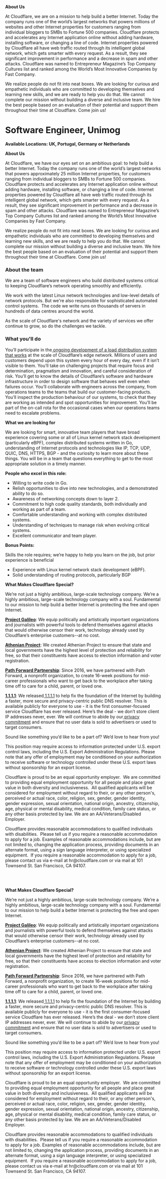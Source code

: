 <div class="content-intro">
	<div><strong>About Us</strong></div>
	<div>
		<p>At Cloudflare, we are on a mission to help build a better Internet. Today the company runs one of the world’s largest networks that powers millions of websites and other Internet properties for customers ranging from individual bloggers to SMBs to Fortune 500 companies. Cloudflare protects and accelerates any Internet application online without adding hardware, installing software, or changing a line of code. Internet properties powered by Cloudflare all have web traffic routed through its intelligent global network, which gets smarter with every request. As a result, they see significant improvement in performance and a decrease in spam and other attacks. Cloudflare was named to Entrepreneur Magazine’s Top Company Cultures list and ranked among the World’s Most Innovative Companies by Fast Company.&nbsp;</p>
		<p><span style="font-weight: 400;">We realize people do not fit into neat boxes. We are looking for curious and empathetic individuals who are committed to developing themselves and learning new skills, and we are ready to help you do that. We cannot complete our mission without building a diverse and inclusive team. We hire the best people based on an evaluation of their potential and support them throughout their time at Cloudflare. Come join us!&nbsp;</span></p>
	</div>
</div>
<h1><strong>Software Engineer, Unimog</strong></h1>
<p><strong>Available Locations: UK, Portugal, Germany or Netherlands</strong></p>
<p><strong>About Us</strong></p>
<p>At Cloudflare, we have our eyes set on an ambitious goal: to help build a better Internet. Today the company runs one of the world’s largest networks that powers approximately 25 million Internet properties, for customers ranging from individual bloggers to SMBs to Fortune 500 companies. Cloudflare protects and accelerates any Internet application online without adding hardware, installing software, or changing a line of code. Internet properties powered by Cloudflare all have web traffic routed through its intelligent global network, which gets smarter with every request. As a result, they see significant improvement in performance and a decrease in spam and other attacks. Cloudflare was named to Entrepreneur Magazine’s Top Company Cultures list and ranked among the World’s Most Innovative Companies by Fast Company.&nbsp;</p>
<p>We realize people do not fit into neat boxes. We are looking for curious and empathetic individuals who are committed to developing themselves and learning new skills, and we are ready to help you do that. We cannot complete our mission without building a diverse and inclusive team. We hire the best people based on an evaluation of their potential and support them throughout their time at Cloudflare. Come join us!&nbsp;</p>
<h3>About the team</h3>
<p>We are a team of software engineers who build distributed systems critical to keeping Cloudflare’s network operating smoothly and efficiently.</p>
<p>We work with the latest Linux network technologies and low-level details of network protocols. But we're also responsible for sophisticated automated control systems.&nbsp; The code we write runs on thousands of servers in hundreds of data centres around the world.</p>
<p>As the scale of Cloudflare's network and the variety of services we offer continue to grow, so do the challenges we tackle.</p>
<h3>What you'll do</h3>
<p>You’ll participate in the<a href="https://blog.cloudflare.com/unimog-cloudflares-edge-load-balancer/"> ongoing development of a load distribution system that works</a> at the scale of Cloudflare’s edge network. Millions of users and customers depend upon this system every hour of every day, even if it isn’t visible to them. You’ll take on challenging projects that require focus and determination, pragmatism and innovation, and careful consideration of risk. You’ll get to know the details of Cloudflare’s software and hardware infrastructure in order to design software that behaves well even when failures occur. You’ll collaborate with engineers across the company, from operations teams to the teams that build our customer-facing products. You’ll inspect the production behaviour of our systems, to check that they are working as intended and spot opportunities for improvement. You’ll be part of the on-call rota for the occasional cases when our operations teams need to escalate problems.&nbsp;&nbsp;</p>
<p><strong>What we are looking for</strong></p>
<p>We are looking for smart, innovative team players that have broad experience covering some or all of Linux kernel network stack development (particularly eBPF), complex distributed systems written in Go, understanding of Internet protocols and technologies like IP, TCP, UDP, QUIC, DNS, HTTPS, BGP - and the curiosity to learn more about these things. You will be in a team that questions everything to get to the most appropriate solution in a timely manner.</p>
<p><strong>People who excel in this role:</strong></p>
<ul>
	<li>Willing to write code in Go.</li>
	<li>Relish opportunities to dive into new technologies, and a demonstrated ability to do so.</li>
	<li>Awareness of networking concepts down to layer 2.</li>
	<li>Commitment to high code quality standards, both individually and working as part of a team.</li>
	<li>Comfortable understanding and working with complex distributed systems.</li>
	<li>Understanding of techniques to manage risk when evolving critical systems.</li>
	<li>Excellent communicator and team player.</li>
</ul>
<p><strong>Bonus Points:&nbsp;</strong></p>
<p>Skills the role requires; we’re happy to help you learn on the job, but prior experience is beneficial</p>
<ul>
	<li>Experience with Linux kernel network stack development (eBPF).</li>
	<li>Solid understanding of routing protocols, particularly BGP</li>
</ul>
<p><strong>What Makes Cloudflare Special?</strong></p>
<p>We’re not just a highly ambitious, large-scale technology company. We’re a highly ambitious, large-scale technology company with a soul. Fundamental to our mission to help build a better Internet is protecting the free and open Internet.</p>
<p><a href="https://blog.cloudflare.com/protecting-free-expression-online/"><strong>Project Galileo</strong></a>: We equip politically and artistically important organizations and journalists with powerful tools to defend themselves against attacks that would otherwise censor their work, technology already used by Cloudflare’s enterprise customers--at no cost.</p>
<p><a href="https://www.cloudflare.com/athenian/"><strong>Athenian Project</strong></a>: We created Athenian Project to ensure that state and local governments have the highest level of protection and reliability for free, so that their constituents have access to election information and voter registration.</p>
<p><a href="https://blog.cloudflare.com/tag/path-forward/"><strong>Path Forward Partnership</strong></a>: Since 2016, we have partnered with Path Forward, a nonprofit organization, to create 16-week positions for mid-career professionals who want to get back to the workplace after taking time off to care for a child, parent, or loved one.</p>
<p><a href="https://1.1.1.1/"><strong>1.1.1.1</strong></a>: We released<a href="https://1.1.1.1/"> 1.1.1.1</a> to help fix the foundation of the Internet by building a faster, more secure and privacy-centric public DNS resolver. This is available publicly for everyone to use - it is the first consumer-focused service Cloudflare has ever released. Here’s the deal - we don’t store client IP addresses never, ever. We will continue to abide by our<a href="https://developers.cloudflare.com/1.1.1.1/privacy/public-dns-resolver"> privacy commitment</a> and ensure that no user data is sold to advertisers or used to target consumers.</p>
<p>Sound like something you’d like to be a part of? We’d love to hear from you!</p>
<p>This position may require access to information protected under U.S. export control laws, including the U.S. Export Administration Regulations. Please note that any offer of employment may be conditioned on your authorization to receive software or technology controlled under these U.S. export laws without sponsorship for an export license.</p>
<p>Cloudflare is proud to be an equal opportunity employer.&nbsp; We are committed to providing equal employment opportunity for all people and place great value in both diversity and inclusiveness.&nbsp; All qualified applicants will be considered for employment without regard to their, or any other person's, perceived or actual race, color, religion, sex, gender, gender identity, gender expression, sexual orientation, national origin, ancestry, citizenship, age, physical or mental disability, medical condition, family care status, or any other basis protected by law. We are an AA/Veterans/Disabled Employer.</p>
<p>Cloudflare provides reasonable accommodations to qualified individuals with disabilities.&nbsp; Please tell us if you require a reasonable accommodation to apply for a job. Examples of reasonable accommodations include, but are not limited to, changing the application process, providing documents in an alternate format, using a sign language interpreter, or using specialized equipment.&nbsp; If you require a reasonable accommodation to apply for a job, please contact us via e-mail at hr@cloudflare.com or via mail at 101 Townsend St. San Francisco, CA 94107.</p>
<p><br><br></p>
<div class="content-conclusion">
	<p><strong>What Makes Cloudflare Special?</strong></p>
	<p><span style="font-weight: 400;">We’re not just a highly ambitious, large-scale technology company. We’re a highly ambitious, large-scale technology company with a soul. Fundamental to our mission to help build a better Internet is protecting the free and open Internet.</span></p>
	<p><a href="https://blog.cloudflare.com/protecting-free-expression-online/"><strong>Project Galileo</strong></a><span style="font-weight: 400;">: We equip politically and artistically important organizations and journalists with powerful tools to defend themselves against attacks that would otherwise censor their work, technology already used by Cloudflare’s enterprise customers--at no cost.</span></p>
	<p><strong><a href="https://www.cloudflare.com/athenian/">Athenian Project</a></strong><span style="font-weight: 400;">: We created Athenian Project to ensure that state and local governments have the highest level of protection and reliability for free, so that their constituents have access to election information and voter registration.</span></p>
	<p><a href="https://blog.cloudflare.com/tag/path-forward/"><strong>Path Forward Partnership</strong></a><span style="font-weight: 400;">: Since 2016, we have partnered with Path Forward, a nonprofit organization, to create 16-week positions for mid-career professionals who want to get back to the workplace after taking time off to care for a child, parent, or loved one.</span></p>
	<p><a href="https://1.1.1.1/"><strong>1.1.1.1</strong></a><span style="font-weight: 400;">: We released</span><a href="https://1.1.1.1/"> <span style="font-weight: 400;">1.1.1.1</span></a><span style="font-weight: 400;"> to help fix the foundation of the Internet by building a faster, more secure and privacy-centric public DNS resolver. This is available publicly for everyone to use - it is the first consumer-focused service Cloudflare has ever released. Here’s the deal - we don’t store client IP addresses never, ever. We will continue to abide by our</span><a href="https://developers.cloudflare.com/1.1.1.1/privacy/public-dns-resolver"> privacy commitment</a><span style="font-weight: 400;"> and ensure that no user data is sold to advertisers or used to target consumers.</span></p>
	<p><span style="font-weight: 400;">Sound like something you’d like to be a part of? We’d love to hear from you!</span></p>
	<p><span style="font-weight: 400;">This position may require access to information protected under U.S. export control laws, including the U.S. Export Administration Regulations. Please note that any offer of employment may be conditioned on your authorization to receive software or technology controlled under these U.S. export laws without sponsorship for an export license.</span></p>
	<p><span style="font-weight: 400;">Cloudflare is proud to be an equal opportunity employer. &nbsp;We are committed to providing equal employment opportunity for all people and place great value in both diversity and inclusiveness. &nbsp;All qualified applicants will be considered for employment without regard to their, or any other person's, perceived or actual</span> <span style="font-weight: 400;">race, color, religion, sex, gender, gender identity, gender expression, sexual orientation, national origin, ancestry, citizenship, age, physical or mental disability, medical condition, family care status, or any other basis protected by law. </span><span style="font-weight: 400;">We are an AA/Veterans/Disabled Employer.</span></p>
	<p><span style="font-weight: 400;">Cloudflare provides reasonable accommodations to qualified individuals with disabilities. &nbsp;Please tell us if you require a reasonable accommodation to apply for a job. Examples of reasonable accommodations include, but are not limited to, changing the application process, providing documents in an alternate format, using a sign language interpreter, or using specialized equipment. &nbsp;If you require a reasonable accommodation to apply for a job, please contact us via e-mail at </span><span style="font-weight: 400;">hr@cloudflare.com</span><span style="font-weight: 400;"> or via mail at 101 Townsend St. San Francisco, CA 94107.</span></p>
</div>